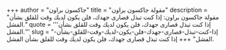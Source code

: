 +++
author = "جاكسون براون"
title = "مقولة جاكسون براون"
description = "مقولة جاكسون براون: إذا كنت تبذل قصارى جهدك، فلن يكون لديك وقت للقلق بشأن الفشل."
quote = '''إذا كنت تبذل قصارى جهدك، فلن يكون لديك وقت للقلق بشأن الفشل.'''
slug = "إذا-كنت-تبذل-قصارى-جهدك-فلن-يكون-لديك-وقت-للقلق-بشأن-الفشل"
+++
إذا كنت تبذل قصارى جهدك، فلن يكون لديك وقت للقلق بشأن الفشل.
